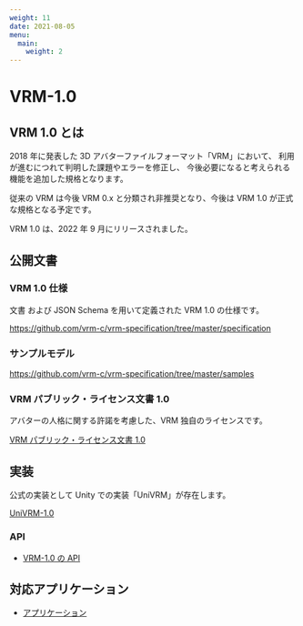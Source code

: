 ```yaml
---
weight: 11
date: 2021-08-05
menu:
  main:
    weight: 2
---
```


# VRM-1.0

## VRM 1.0 とは

2018 年に発表した 3D アバターファイルフォーマット「VRM」において、
利用が進むにつれて判明した課題やエラーを修正し、 今後必要になると考えられる機能を追加した規格となります。

従来の VRM は今後 VRM 0.x と分類され非推奨となり、今後は VRM 1.0 が正式な規格となる予定です。

VRM 1.0 は、2022 年 9 月にリリースされました。

## 公開文書

### VRM 1.0 仕様

文書 および JSON Schema を用いて定義された VRM 1.0 の仕様です。

https://github.com/vrm-c/vrm-specification/tree/master/specification

### サンプルモデル

https://github.com/vrm-c/vrm-specification/tree/master/samples

### VRM パブリック・ライセンス文書 1.0

アバターの人格に関する許諾を考慮した、VRM 独自のライセンスです。

[VRM パブリック・ライセンス文書 1.0](pathname:///licenses/1.0/index.html)

## 実装

公式の実装として Unity での実装「UniVRM」が存在します。

[UniVRM-1.0](/univrm1/)

### API

- [VRM-1.0 の API](/api/)

## 対応アプリケーション

- [アプリケーション](/showcase)
